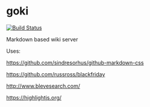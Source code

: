 # goki

[![Build Status](https://travis-ci.org/JackKnifed/goki.svg)](https://travis-ci.org/JackKnifed/goki)

Markdown based wiki server

Uses:

https://github.com/sindresorhus/github-markdown-css

https://github.com/russross/blackfriday

http://www.blevesearch.com/

https://highlightjs.org/
